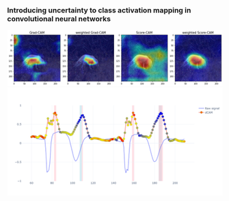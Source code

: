 ### Introducing uncertainty to class activation mapping in convolutional neural networks
![Example CAM image (general image)](images/example.png)
![Example CAM image (electrocariogram)](images/example_ecg.png)